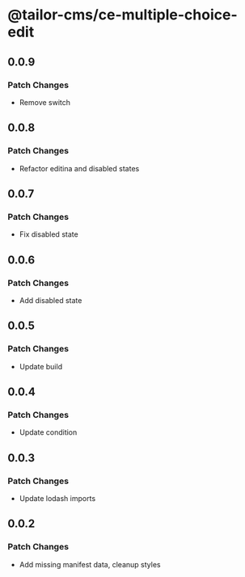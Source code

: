 # @tailor-cms/ce-multiple-choice-edit

## 0.0.9

### Patch Changes

- Remove switch

## 0.0.8

### Patch Changes

- Refactor editina and disabled states

## 0.0.7

### Patch Changes

- Fix disabled state

## 0.0.6

### Patch Changes

- Add disabled state

## 0.0.5

### Patch Changes

- Update build

## 0.0.4

### Patch Changes

- Update condition

## 0.0.3

### Patch Changes

- Update lodash imports

## 0.0.2

### Patch Changes

- Add missing manifest data, cleanup styles
